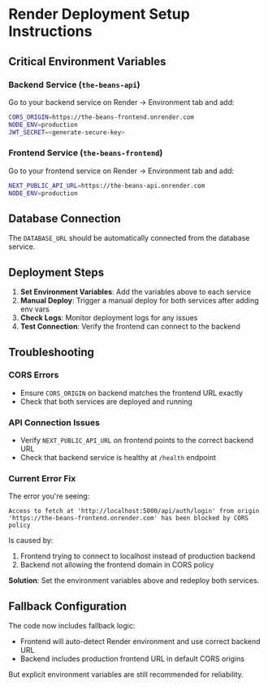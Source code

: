 # Render Deployment Setup Instructions

## Critical Environment Variables

### Backend Service (`the-beans-api`)

Go to your backend service on Render → Environment tab and add:

```bash
CORS_ORIGIN=https://the-beans-frontend.onrender.com
NODE_ENV=production
JWT_SECRET=<generate-secure-key>
```

### Frontend Service (`the-beans-frontend`)

Go to your frontend service on Render → Environment tab and add:

```bash
NEXT_PUBLIC_API_URL=https://the-beans-api.onrender.com
NODE_ENV=production
```

## Database Connection

The `DATABASE_URL` should be automatically connected from the database service.

## Deployment Steps

1. **Set Environment Variables**: Add the variables above to each service
2. **Manual Deploy**: Trigger a manual deploy for both services after adding env vars
3. **Check Logs**: Monitor deployment logs for any issues
4. **Test Connection**: Verify the frontend can connect to the backend

## Troubleshooting

### CORS Errors
- Ensure `CORS_ORIGIN` on backend matches the frontend URL exactly
- Check that both services are deployed and running

### API Connection Issues
- Verify `NEXT_PUBLIC_API_URL` on frontend points to the correct backend URL
- Check that backend service is healthy at `/health` endpoint

### Current Error Fix

The error you're seeing:
```
Access to fetch at 'http://localhost:5000/api/auth/login' from origin 'https://the-beans-frontend.onrender.com' has been blocked by CORS policy
```

Is caused by:
1. Frontend trying to connect to localhost instead of production backend
2. Backend not allowing the frontend domain in CORS policy

**Solution**: Set the environment variables above and redeploy both services.

## Fallback Configuration

The code now includes fallback logic:
- Frontend will auto-detect Render environment and use correct backend URL
- Backend includes production frontend URL in default CORS origins

But explicit environment variables are still recommended for reliability.